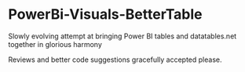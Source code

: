 # PowerBi-Visuals-BetterTable

Slowly evolving attempt at bringing Power BI tables and datatables.net together in glorious harmony

Reviews and better code suggestions gracefully accepted please.

